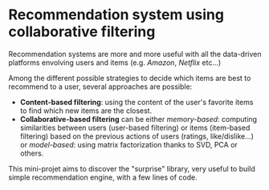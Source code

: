 # Recommendation system using collaborative filtering

Recommendation systems are more and more useful with all the data-driven platforms envolving users and items (e.g. *Amazon*, *Netflix* etc...)

Among the different possible strategies to decide which items are best to recommend to a user, several approaches are possible:
* **Content-based filtering**: using the content of the user's favorite items to find which new items are the closest.
* **Collaborative-based filtering** can be either *memory-based*: computing similarities between users (user-based filtering) or items (item-based filtering) based on the previous actions of users (ratings, like/dislike...) 
or *model-based*: using matrix factorization thanks to SVD, PCA or others.

This mini-projet aims to discover the "surprise" library, very useful to build simple recommendation engine, with a few lines of code.
